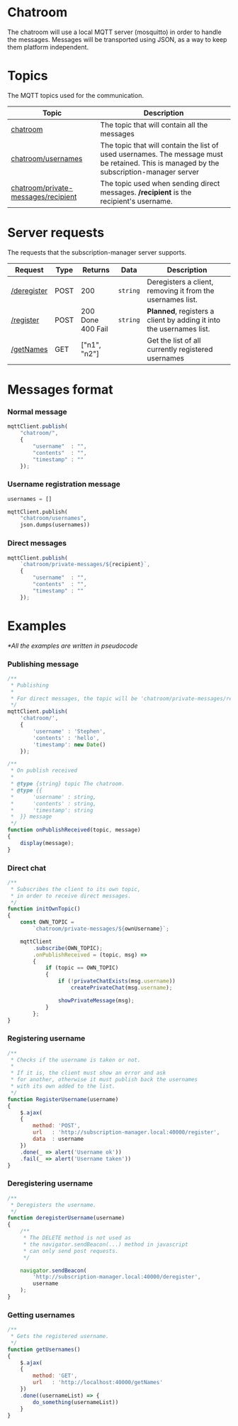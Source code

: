 # Chatroom

The chatroom will use a local MQTT server (mosquitto) in order to handle the messages.
Messages will be transported using JSON, as a way to keep them platform independent.

# Topics

The MQTT topics used for the communication.

| Topic | Description |
| ----- | ----------- |
| [chatroom](#Normal-message) | The topic that will contain all the messages |
| [chatroom/usernames](#Username-registration-message) | The topic that will contain the list of used usernames. The message must be retained. This is managed by the subscription-manager server |
| [chatroom/private-messages/recipient](#Direct-messages) | The topic used when sending direct messages. **/recipient** is the recipient's username. |

# Server requests

The requests that the subscription-manager server supports.

| Request | Type | Returns | Data | Description |
| ------- | ---- | ------- | ---- | ----------- |
| [/deregister](#Registering-username) | POST | 200 | `string` | Deregisters a client, removing it from the usernames list. |
| [/register](#Deregistering-username) | POST | 200 Done <br> 400 Fail | `string` | **Planned**, registers a client by adding it into the usernames list. |
| [/getNames](#Getting-usernames) | GET | \["n1", "n2"] |  | Get the list of all currently registered usernames |

# Messages format

### Normal message 
```js
mqttClient.publish(
    "chatroom/",
    {
        "username"  : "",
        "contents"  : "",
        "timestamp" : ""
    });
```

### Username registration message 
```python
usernames = []

mqttClient.publish(
    "chatroom/usernames",
    json.dumps(usernames))
```


### Direct messages
```js
mqttClient.publish(
    `chatroom/private-messages/${recipient}`,
    {
        "username"  : "", 
        "contents"  : "",
        "timestamp" : ""
    });
```


# Examples

_*All the examples are written in pseudocode_

### Publishing message

```js
/**
 * Publishing
 * 
 * For direct messages, the topic will be 'chatroom/private-messages/recipient'.
 */ 
mqttClient.publish(
    'chatroom/',
    {
        'username' : 'Stephen',
        'contents' : 'hello',
        'timestamp': new Date()
    });

/**
 * On publish received
 *
 * @type {string} topic The chatroom.
 * @type {{
 *      'username' : string,
 *      'contents' : string,
 *      'timestamp': string
 *  }} message
 */
function onPublishReceived(topic, message)
{
    display(message);
}
``` 

### Direct chat
```js
/**
 * Subscribes the client to its own topic,
 * in order to receive direct messages.
 */
function initOwnTopic()
{
    const OWN_TOPIC = 
        `chatroom/private-messages/${ownUsername}`;

    mqttClient
        .subscribe(OWN_TOPIC);
        .onPublishReceived = (topic, msg) =>
        {
            if (topic == OWN_TOPIC)
            {
                if (!privateChatExists(msg.username))
                    createPrivateChat(msg.username);

                showPrivateMessage(msg);
            }
        };
}
```

### Registering username

```js
/**
 * Checks if the username is taken or not.
 *
 * If it is, the client must show an error and ask
 * for another, otherwise it must publish back the usernames
 * with its own added to the list.
 */
function RegisterUsername(username)
{
    $.ajax(
    {
        method: 'POST',
        url   : 'http://subscription-manager.local:40000/register',
        data  : username
    })
    .done(_ => alert('Username ok'))
    .fail(_ => alert('Username taken'))
}
```

### Deregistering username

```js
/**
 * Deregisters the username.
 */
function deregisterUsername(username)
{
    /**
     * The DELETE method is not used as
     * the navigator.sendBeacon(...) method in javascript
     * can only send post requests.
     */ 

    navigator.sendBeacon(
        'http://subscription-manager.local:40000/deregister',
        username
    );
}
```

### Getting usernames

```js
/**
 * Gets the registered username.
 */
function getUsernames()
{
    $.ajax(
    {
        method: 'GET',
        url   : 'http://localhost:40000/getNames'
    })
    .done((usernameList) => {
        do_something(usernameList))
    }
}
